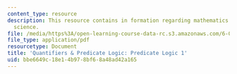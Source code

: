 ```yaml
---
content_type: resource
description: This resource contains in formation regarding mathematics for computer
  science.
file: /media/https%3A/open-learning-course-data-rc.s3.amazonaws.com/6-042j-mathematics-for-computer-science-spring-2015/bbe6649c18e14b978bf68a48ad42a165_MIT6_042JS16_Predicate1.pdf
file_type: application/pdf
resourcetype: Document
title: 'Quantifiers & Predicate Logic: Predicate Logic 1'
uid: bbe6649c-18e1-4b97-8bf6-8a48ad42a165
---
```


